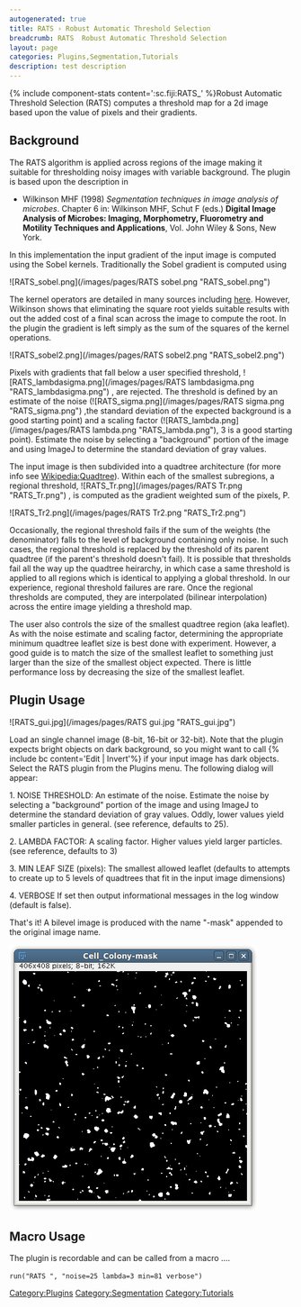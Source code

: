```yaml
---
autogenerated: true
title: RATS › Robust Automatic Threshold Selection
breadcrumb: RATS  Robust Automatic Threshold Selection
layout: page
categories: Plugins,Segmentation,Tutorials
description: test description
---
```


{% include component-stats content=':sc.fiji:RATS\_' %}Robust Automatic Threshold Selection (RATS) computes a threshold map for a 2d image based upon the value of pixels and their gradients.

## Background

The RATS algorithm is applied across regions of the image making it suitable for thresholding noisy images with variable background. The plugin is based upon the description in

  - Wilkinson MHF (1998) *Segmentation techniques in image analysis of microbes*. Chapter 6 in: Wilkinson MHF, Schut F (eds.) **Digital Image Analysis of Microbes: Imaging, Morphometry, Fluorometry and Motility Techniques and Applications**, Vol. John Wiley & Sons, New York.

In this implementation the input gradient of the input image is computed using the Sobel kernels. Traditionally the Sobel gradient is computed using

![RATS\_sobel.png](/images/pages/RATS sobel.png "RATS_sobel.png")

The kernel operators are detailed in many sources including [here](wikipedia_Sobel_operator "wikilink"). However, Wilkinson shows that eliminating the square root yields suitable results with out the added cost of a final scan across the image to compute the root. In the plugin the gradient is left simply as the sum of the squares of the kernel operations.

![RATS\_sobel2.png](/images/pages/RATS sobel2.png "RATS_sobel2.png")

Pixels with gradients that fall below a user specified threshold, ![RATS\_lambdasigma.png](/images/pages/RATS lambdasigma.png "RATS_lambdasigma.png") , are rejected. The threshold is defined by an estimate of the noise (![RATS\_sigma.png](/images/pages/RATS sigma.png "RATS_sigma.png") ,the standard deviation of the expected background is a good starting point) and a scaling factor (![RATS\_lambda.png](/images/pages/RATS lambda.png "RATS_lambda.png"), 3 is a good starting point). Estimate the noise by selecting a "background" portion of the image and using ImageJ to determine the standard deviation of gray values.

The input image is then subdivided into a quadtree architecture (for more info see [Wikipedia:Quadtree](wikipedia_Quadtree "wikilink")). Within each of the smallest subregions, a regional threshold, ![RATS\_Tr.png](/images/pages/RATS Tr.png "RATS_Tr.png") , is computed as the gradient weighted sum of the pixels, P.

![RATS\_Tr2.png](/images/pages/RATS Tr2.png "RATS_Tr2.png")

Occasionally, the regional threshold fails if the sum of the weights (the denominator) falls to the level of background containing only noise. In such cases, the regional threshold is replaced by the threshold of its parent quadtree (if the parent's threshold doesn't fail). It is possible that thresholds fail all the way up the quadtree heirarchy, in which case a same threshold is applied to all regions which is identical to applying a global threshold. In our experience, regional threshold failures are rare. Once the regional thresholds are computed, they are interpolated (bilinear interpolation) across the entire image yielding a threshold map.

The user also controls the size of the smallest quadtree region (aka leaflet). As with the noise estimate and scaling factor, determining the appropriate minimum quadtree leaflet size is best done with experiment. However, a good guide is to match the size of the smallest leaflet to something just larger than the size of the smallest object expected. There is little performance loss by decreasing the size of the smallest leaflet.

## Plugin Usage

![RATS\_gui.jpg](/images/pages/RATS gui.jpg "RATS_gui.jpg")

Load an single channel image (8-bit, 16-bit or 32-bit). Note that the plugin expects bright objects on dark background, so you might want to call {% include bc content='Edit | Invert'%} if your input image has dark objects. Select the RATS plugin from the Plugins menu. The following dialog will appear:

1\. NOISE THRESHOLD: An estimate of the noise. Estimate the noise by selecting a "background" portion of the image and using ImageJ to determine the standard deviation of gray values. Oddly, lower values yield smaller particles in general. (see reference, defaults to 25).

2\. LAMBDA FACTOR: A scaling factor. Higher values yield larger particles. (see reference, defaults to 3)

3\. MIN LEAF SIZE (pixels): The smallest allowed leaflet (defaults to attempts to create up to 5 levels of quadtrees that fit in the input image dimensions)

4\. VERBOSE If set then output informational messages in the log window (default is false).

That's it\! A bilevel image is produced with the name "-mask" appended to the original image name.

![RATS-Output.png](/images/pages/RATS-Output.png "RATS-Output.png")

## Macro Usage

The plugin is recordable and can be called from a macro ....

`run("RATS ", "noise=25 lambda=3 min=81 verbose")`

[Category:Plugins](Category_Plugins "wikilink") [Category:Segmentation](Category_Segmentation "wikilink") [Category:Tutorials](Category_Tutorials "wikilink")

